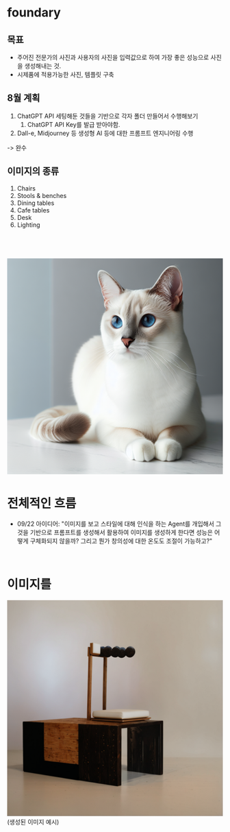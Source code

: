 # foundary

## 목표 
- 주어진 전문가의 사진과 사용자의 사진을 입력값으로 하여 가장 좋은 성능으로 사진을 생성해내는 것.
- 시제품에 적용가능한 사진, 템플릿 구축

## 8월 계획
1. ChatGPT API 세팅해둔 것들을 기반으로 각자 폴더 만들어서 수행해보기
   1) ChatGPT API Key를 발급 받아야함.
2. Dall-e, Midjourney 등 생성형 AI 등에 대한 프롬프트 엔지니어링 수행


-> 완수


## 이미지의 종류
1. Chairs
2. Stools & benches
3. Dining tables
4. Cafe tables
5. Desk
6. Lighting

<br>

![Alt Text](77_images/whitecat_withagoodstart.png)
=======

# 전체적인 흐름 
- 09/22 아이디어: "이미지를 보고 스타일에 대해 인식을 하는 Agent를 개입해서 그것을 기반으로 프롬프트를 생성해서 활용하여 이미지를 생성하게 한다면 성능은 어떻게 구체화되지 않을까? 그리고 뭔가 창의성에 대한 온도도 조절이 가능하고?"



<br>

# 이미지를 

![Alt Text](88_output\wooden_chairXwooden_chair\20240922_154931_wooden_chair_wooden_chair.png)
(생성된 이미지 예시)
